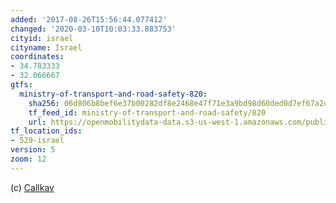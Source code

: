 ```yaml
---
added: '2017-08-26T15:56:44.077412'
changed: '2020-03-10T10:03:33.883753'
cityid: israel
cityname: Israel
coordinates:
- 34.783333
- 32.066667
gtfs:
  ministry-of-transport-and-road-safety-820:
    sha256: 06d806b8bef6e37b00282df8e2468e47f71e3a9bd98d60ded0d7ef67a2dc30be
    tf_feed_id: ministry-of-transport-and-road-safety/820
    url: https://openmobilitydata-data.s3-us-west-1.amazonaws.com/public/feeds/ministry-of-transport-and-road-safety/820/20200309-2/gtfs.zip
tf_location_ids:
- 529-israel
version: 5
zoom: 12
---
```


(c) [Callkav](http://www.callkav.gov.il/)
